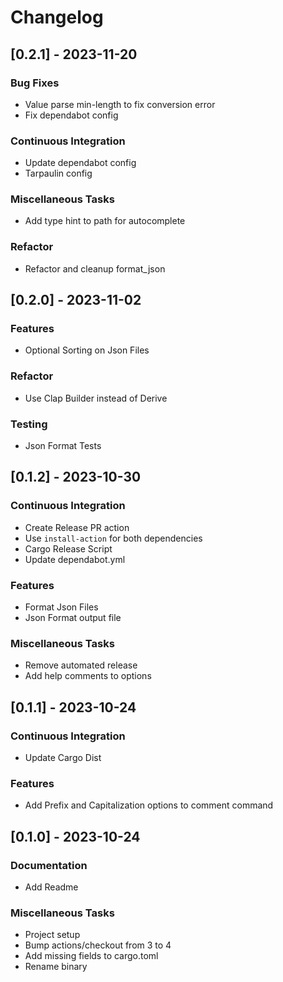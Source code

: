 # Changelog
## [0.2.1] - 2023-11-20

### Bug Fixes

- Value parse min-length to fix conversion error
- Fix dependabot config

### Continuous Integration

- Update dependabot config
- Tarpaulin config

### Miscellaneous Tasks

- Add type hint to path for autocomplete

### Refactor

- Refactor and cleanup format_json

## [0.2.0] - 2023-11-02

### Features

- Optional Sorting on Json Files

### Refactor

- Use Clap Builder instead of Derive

### Testing

- Json Format Tests

## [0.1.2] - 2023-10-30

### Continuous Integration

- Create Release PR action
- Use `install-action` for both dependencies
- Cargo Release Script
- Update dependabot.yml

### Features

- Format Json Files
- Json Format output file

### Miscellaneous Tasks

- Remove automated release
- Add help comments to options

## [0.1.1] - 2023-10-24

### Continuous Integration

- Update Cargo Dist

### Features

- Add Prefix and Capitalization options to comment command

## [0.1.0] - 2023-10-24

### Documentation

- Add Readme

### Miscellaneous Tasks

- Project setup
- Bump actions/checkout from 3 to 4
- Add missing fields to cargo.toml
- Rename binary

<!-- generated by git-cliff -->
